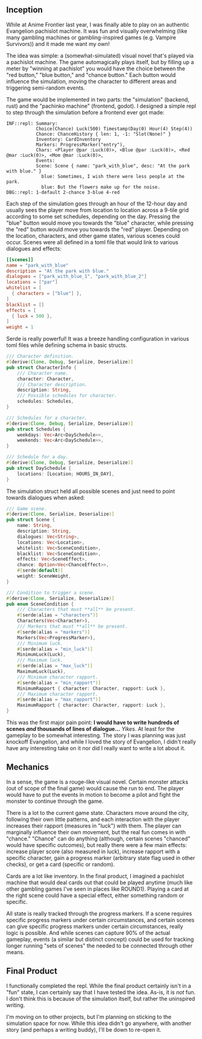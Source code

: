 ## Inception

While at Anime Frontier last year, I was finally able to play on an authentic
Evangelion pachislot machine. It was fun and visually overwhelming (like many
gambling machines or gambling-inspired games (e.g. Vampire Survivors)) and it
made me want my own!

The idea was simple: a (somewhat-simulated) visual novel that's played via a
pachislot machine. The game automagically plays itself, but by filling up a
meter by "winning at pachislot" you would have the choice between the "red
button," "blue button," and "chance button." Each button would influence the
simulation, moving the character to different areas and triggering semi-random
events.

The game would be implemented in two parts: the "simulation" (backend, rust) and
the "pachinko machine" (frontend, godot). I designed a simple repl to step
through the simulation before a frontend ever got made:

```text
INF::repl: Summary:
           Choice(Chance) Luck(500) Timestamp(Day(0) Hour(4) Step(4))
           Chance: ChanceHistory { len: 1, -1: "Slot(None)" }
           Inventory: CardInventory
           Markers: ProgressMarker("entry"),
           Chars: <Player @par :Luck(0)>, <Blue @par :Luck(0)>, <Red @mar :Luck(0)>, <Mom @mar :Luck(0)>,
           Events:
           Scene: Scene { name: "park_with_blue", desc: "At the park with blue." }
             blue: Sometimes, I wish there were less people at the park.
             blue: But the flowers make up for the noise.
DBG::repl: 1-default 2-chance 3-blue 4-red
```

Each step of the simulation goes through an hour of the 12-hour day and usually
sees the player move from location to location across a 9-tile grid according to
some set schedules, depending on the day. Pressing the "blue" button would move
you towards the "blue" character, while pressing the "red" button would move you
towards the "red" player. Depending on the location, characters, and other game
states, various scenes could occur. Scenes were all defined in a toml file that
would link to various dialogues and effects:

```toml
[[scenes]]
name = "park_with_blue"
description = "At the park with blue."
dialogues = ["park_with_blue_1", "park_with_blue_2"]
locations = ["par"]
whitelist = [
  { characters = ["blue"] },
]
blacklist = []
effects = [
  { luck = 500 },
]
weight = 1
```

Serde is really powerful! It was a breeze handling configuration in various toml
files while defining schema in basic structs.

```rust
/// Character definition.
#[derive(Clone, Debug, Serialize, Deserialize)]
pub struct CharacterInfo {
    /// Character name.
    character: Character,
    /// Character description.
    description: String,
    /// Possible schedules for character.
    schedules: Schedules,
}

/// Schedules for a character.
#[derive(Clone, Debug, Serialize, Deserialize)]
pub struct Schedules {
    weekdays: Vec<Arc<DaySchedule>>,
    weekends: Vec<Arc<DaySchedule>>,
}

/// Schedule for a day.
#[derive(Clone, Debug, Serialize, Deserialize)]
pub struct DaySchedule {
    locations: [Location; HOURS_IN_DAY],
}
```

The simulation struct held all possible scenes and just need to point towards
dialogues when asked:

```rust
/// Game scene.
#[derive(Clone, Serialize, Deserialize)]
pub struct Scene {
    name: String,
    description: String,
    dialogues: Vec<String>,
    locations: Vec<Location>,
    whitelist: Vec<SceneCondition>,
    blacklist: Vec<SceneCondition>,
    effects: Vec<SceneEffect>,
    chance: Option<Vec<ChanceEffect>>,
    #[serde(default)]
    weight: SceneWeight,
}

/// Condition to trigger a scene.
#[derive(Clone, Serialize, Deserialize)]
pub enum SceneCondition {
    /// Characters that must **all** be present.
    #[serde(alias = "characters")]
    Characters(Vec<Character>),
    /// Markers that must **all** be present.
    #[serde(alias = "markers")]
    Markers(Vec<ProgressMarker>),
    /// Minimum luck.
    #[serde(alias = "min_luck")]
    MinimumLuck(Luck),
    /// Maximum luck.
    #[serde(alias = "max_luck")]
    MaximumLuck(Luck),
    /// Minimum character rapport.
    #[serde(alias = "min_rapport")]
    MinimumRapport { character: Character, rapport: Luck },
    /// Maximum character rapport.
    #[serde(alias = "max_rapport")]
    MaximumRapport { character: Character, rapport: Luck },
}
```

This was the first major pain point: **I would have to write hundreds of scenes
_and_ thousands of lines of dialogue...** _Yikes_. At least for the gameplay to
be somewhat interesting. The story I was planning was just knockoff Evangelion,
and while I loved the story of Evangelion, I didn't really have any interesting
take on it nor did I really want to write a lot about it.

## Mechanics

In a sense, the game is a rouge-like visual novel. Certain monster attacks (out
of scope of the final game) would cause the run to end. The player would have to
put the events in motion to become a pilot and fight the monster to continue
through the game.

There is a lot to the current game state. Characters move around the city,
following their own little patterns, and each interaction with the player
increases their rapport (measures in "luck") with them. The player can
marginally influence their own movement, but the real fun comes in with
"chance." "Chance" can do anything (although, certain scenes "chanced" would
have specific outcomes), but really there were a few main effects: increase
player score (also measured in luck), increase rapport with a specific
character, gain a progress marker (arbitrary state flag used in other checks),
or get a card (specific or random).

Cards are a lot like inventory. In the final product, I imagined a pachislot
machine that would deal cards out that could be played anytime (much like other
gambling games I've seen in places like ROUND1). Playing a card at the right
scene could have a special effect, either something random or specific.

All state is really tracked through the progress markers. If a scene requires
specific progress markers under certain circumstances, and certain scenes can
give specific progress markers under certain circumstances, really logic is
possible. And while scenes can capture 90% of the actual gameplay, events (a
similar but distinct concept) could be used for tracking longer running "sets of
scenes" the needed to be connected through other means.

## Final Product

I functionally completed the repl. While the final product certainly isn't in a
"fun" state, I can certainly say that I have tested the idea. As-is, it is _not_
fun. I don't think this is because of the simulation itself, but rather the
uninspired writing.

I'm moving on to other projects, but I'm planning on sticking to the simulation
space for now. While this idea didn't go anywhere, with another story (and
perhaps a writing buddy), I'll be down to re-open it.
